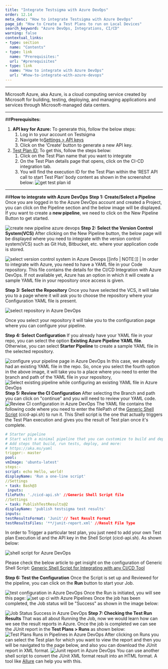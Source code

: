 ```yaml
---
title: "Integrate Testsigma with Azure DevOps"
order: 12.14
meta_desc: "How to integrate Testsigma with Azure DevOps"
page_id: "How to Create a Test Plans to run on Local Devices"
search_keyword: "Azure DevOps, Integrations, CI/CD"
warning: false
contextual_links:
- type: section
  name: "Contents"
- type: link
  name: "Prerequisites:"
  url: "#prerequisites"
- type: link
  name: "How to integrate with Azure DevOps"
  url: "#how-to-integrate-with-azure-devops"
---
```


---

Microsoft Azure, aka Azure, is a cloud computing service created by Microsoft for building, testing, deploying, and managing applications and services through Microsoft-managed data centers.

---
##**Prerequisites:** 
1. **API key for Azure:** To generate this, follow the below steps:
	1. Log in to your account on Testsigma
    2. Navigate to[Settings > API keys](https://testsigma.com/docs/configuration/api-keys/)
    3. Click on the ‘Create’ button to generate a new API key. 
2. [Test Plan ID:](https://testsigma.com/docs/continuous-integration/get-test-plan-details/) To get this, follow the steps below:
	1. Click on the Test Plan name that you want to integrate
	2. On the Test Plan details page that opens, click on the CI-CD integration tab. 
	3. You will find the execution ID for the Test Plan within the ‘REST API call to start Test Plan’ body content as shown in the screenshot below:
![get test plan id](https://docs.testsigma.com/images/azure-devops/get-test-plan-id.png)

---
##**How to integrate with Azure DevOps**
**Step 1: Create/Select a Pipeline**
Once you are logged in to the Azure DevOps account and created a Project, you can click on the Pipeline section and the below image will be displayed. If you want to create a **new pipeline**, we need to click on the New Pipeline Button to get started.

![create new pipeline azure devops](https://docs.testsigma.com/images/azure-devops/create-new-pipeline-azure-devops.png)
**Step 2: Select the Version Control System(VCS)**
After clicking on the New Pipeline button, the below page will be displayed where you need to integrate with the version control system(VCS) such as Git Hub, Bitbucket, etc. where your application code is stored.

![select version control system in Azure Devops](https://docs.testsigma.com/images/azure-devops/select-version-control-system-azure-devops.png)
[[info | NOTE:]]
| In order to integrate with Azure, you need to have a YAML file in your Code repository. This file contains the details for the CI/CD Integration with Azure DevOps. If not available yet, Azure has an option in which it will create a sample YAML file in your repository once access is given.

**Step 3: Select the Repository**
Once you have selected the VCS, it will take you to a page where it will ask you to choose the repository where your Configuration YAML file is present.

![select repository in Azure DevOps](https://docs.testsigma.com/images/azure-devops/select-repository-azure-devops.png)

Once you select your repository it will take you to the configuration page where you can configure your pipeline.
 
**Step 4: Select Configuration**
If you already have your YAML file in your repo, you can select the option **Existing Azure Pipeline YAML file**. Otherwise, you can select **Starter Pipeline** to create a sample YAML file in the selected repository.

![configure your pipeline page in Azure DevOps](https://docs.testsigma.com/images/azure-devops/configure-your-pipeline-azure-devops.png) 
In this case, we already had an existing YAML file in the repo. So, once you select the fourth option in the above image, it will take you to a place where you need to enter the branch and path of the YAML file in your repository,
![Select existing pipeline while configuring an existing YAML file in Azure DevOps](https://docs.testsigma.com/images/azure-devops/configure-pipeline-select-yaml-file-azure-devops.png)
**Step 5: Review the CI Configuration**
After selecting the Branch and path you can click on "continue" and you will need to review your YAML code.
![Review CI configuration in Azure DevOps](https://docs.testsigma.com/images/azure-devops/review-ci-configuration-azure-devops.png)
The YAML file contains the following code where you need to enter the filePath of the [Generic Shell Script](https://testsigma.com/docs/continuous-integration/shell-script/) (cicd-api.sh) to run it. This Shell script is the one that actually triggers the Test Plan execution and gives you the result of Test plan once it's complete.
```yaml
# Starter pipeline
# Start with a minimal pipeline that you can customize to build and deploy your code.
# Add steps that build, run tests, deploy, and more:
# https://aka.ms/yaml
trigger:- master
pool:  
vmImage: 'ubuntu-latest'
steps:- 
script: echo Hello, world!  
displayName: 'Run a one-line script'
//Settings
- task: Bash@3 
 inputs:    
filePath: './cicd-api.sh' //Generic Shell Script file
//Settings
- task: PublishTestResults@2  
displayName: 'publish testsigma test results'  
inputs:    
testResultsFormat: 'Junit'// Test Result Format   
testResultsFiles: '**/junit-report.xml' //Result File Type
```


 
In order to Trigger a particular test plan, you just need to add your own Test plan Execution id and the API key in the Shell Script (cicd-api.sh). As shown below:

![shell script for Azure DevOps](https://docs.testsigma.com/images/azure-devops/shell-script-azure-devops.png)

 Please check the below article to get insight on the configuration of Generic Shell Script:
[Generic Shell Script for Integrating with any CI/CD Tool](https://testsigma.com/docs/continuous-integration/shell-script/)

**Step 6: Test the Configuration**
Once the Script is set up and Reviewed for the pipeline, you can click on the **Run** button to start your Job.

![test configuration in Azure DevOps](https://docs.testsigma.com/images/azure-devops/test-configuration-azure-devops.png)
Once the Run is initiated, you will see this page:
![set up ci with Azure Pipelines](https://docs.testsigma.com/images/azure-devops/setup-ci-with-azure-pipelines.png)
Once the job has been completed, the Job status will be "Success" as shown in the image below:

![Job Status Success in Azure DevOps](https://docs.testsigma.com/images/azure-devops/job-status-success-azure-devops.png)
**Step 7: Checking the Test Run Results**
That was all about Running the Job, now we would learn how can we see the result reports in Azure. Once the job is completed we can see the JUnit report in the **Test Plans > Runs** as shown below:
![Test Plans Runs in Pipelines in Azure DevOps](https://docs.testsigma.com/images/azure-devops/pipelines-testplans-runs-azure-devops.png)
After clicking on Runs you can select the Test plan for which you want to view the report and then you will be navigated to the page below, and also you can download the JUnit report in XML format.
![Junit report in Azure DevOps](https://docs.testsigma.com/images/azure-devops/junit-report-azure-devops.png)
You can use another shell script to convert the JUnit XML format result into an HTML format. A tool like [Allure](https://docs.qameta.io/allure/#_reporting) can help you with this.


